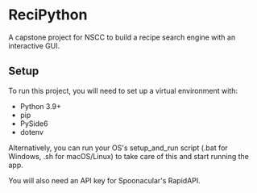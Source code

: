 # ReciPython
A capstone project for NSCC to build a recipe search engine with an interactive GUI.

## Setup
To run this project, you will need to set up a virtual environment with:
- Python 3.9+
- pip
- PySide6
- dotenv

Alternatively, you can run your OS's setup_and_run script (.bat for Windows, .sh for macOS/Linux) to take care of this and start running the app.

You will also need an API key for Spoonacular's RapidAPI.
